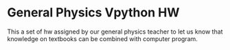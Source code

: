 # General Physics Vpython HW
This a set of hw assigned by our general physics teacher to let us know that knowledge on textbooks can be combined with computer program.
